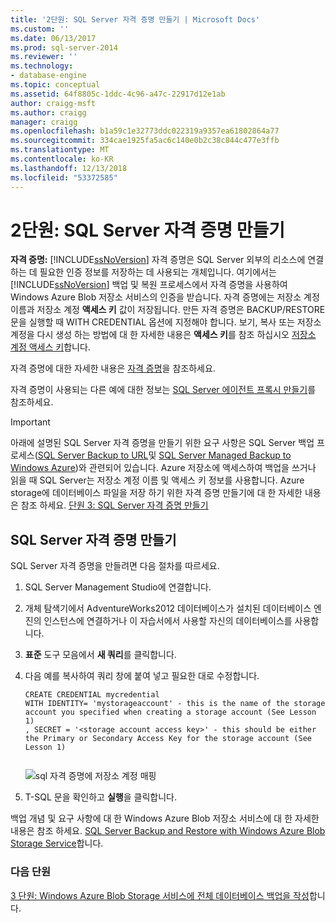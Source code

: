 ```yaml
---
title: '2단원: SQL Server 자격 증명 만들기 | Microsoft Docs'
ms.custom: ''
ms.date: 06/13/2017
ms.prod: sql-server-2014
ms.reviewer: ''
ms.technology:
- database-engine
ms.topic: conceptual
ms.assetid: 64f8805c-1ddc-4c96-a47c-22917d12e1ab
author: craigg-msft
ms.author: craigg
manager: craigg
ms.openlocfilehash: b1a59c1e32773ddc022319a9357ea61802864a77
ms.sourcegitcommit: 334cae1925fa5ac6c140e0b2c38c844c477e3ffb
ms.translationtype: MT
ms.contentlocale: ko-KR
ms.lasthandoff: 12/13/2018
ms.locfileid: "53372585"
---
```

# <a name="lesson-2-create-a-sql-server-credential"></a>2단원: SQL Server 자격 증명 만들기
  **자격 증명:** [!INCLUDE[ssNoVersion](../includes/ssnoversion-md.md)] 자격 증명은 SQL Server 외부의 리소스에 연결하는 데 필요한 인증 정보를 저장하는 데 사용되는 개체입니다.  여기에서는 [!INCLUDE[ssNoVersion](../includes/ssnoversion-md.md)] 백업 및 복원 프로세스에서 자격 증명을 사용하여 Windows Azure Blob 저장소 서비스의 인증을 받습니다. 자격 증명에는 저장소 계정 이름과 저장소 계정 **액세스 키** 값이 저장됩니다. 만든 자격 증명은 BACKUP/RESTORE 문을 실행할 때 WITH CREDENTIAL 옵션에 지정해야 합니다. 보기, 복사 또는 저장소 계정을 다시 생성 하는 방법에 대 한 자세한 내용은 **액세스 키**를 참조 하십시오 [저장소 계정 액세스 키](https://msdn.microsoft.com/library/windowsazure/hh531566.aspx)합니다.  
  
 자격 증명에 대한 자세한 내용은 [자격 증명](../relational-databases/security/authentication-access/credentials-database-engine.md)을 참조하세요.  
  
 자격 증명이 사용되는 다른 예에 대한 정보는 [SQL Server 에이전트 프록시 만들기](../ssms/agent/create-a-sql-server-agent-proxy.md)를 참조하세요.  
  
> [!IMPORTANT]  
>  아래에 설명된 SQL Server 자격 증명을 만들기 위한 요구 사항은 SQL Server 백업 프로세스([SQL Server Backup to URL](../relational-databases/backup-restore/sql-server-backup-to-url.md)및 [SQL Server Managed  Backup to Windows Azure](../relational-databases/backup-restore/sql-server-managed-backup-to-microsoft-azure.md))와 관련되어 있습니다. Azure 저장소에 액세스하여 백업을 쓰거나 읽을 때 SQL Server는 저장소 계정 이름 및 액세스 키 정보를 사용합니다.  Azure storage에 데이터베이스 파일을 저장 하기 위한 자격 증명 만들기에 대 한 자세한 내용은 참조 하세요. [단원 3: SQL Server 자격 증명 만들기](../relational-databases/lesson-2-create-a-sql-server-credential-using-a-shared-access-signature.md)  
  
## <a name="create-a-sql-server-credential"></a>SQL Server 자격 증명 만들기  
 SQL Server 자격 증명을 만들려면 다음 절차를 따르세요.  
  
1.  SQL Server Management Studio에 연결합니다.  
  
2.  개체 탐색기에서 AdventureWorks2012 데이터베이스가 설치된 데이터베이스 엔진의 인스턴스에 연결하거나 이 자습서에서 사용할 자신의 데이터베이스를 사용합니다.  
  
3.  **표준** 도구 모음에서 **새 쿼리**를 클릭합니다.  
  
4.  다음 예를 복사하여 쿼리 창에 붙여 넣고 필요한 대로 수정합니다.  
  
    ```  
    CREATE CREDENTIAL mycredential   
    WITH IDENTITY= 'mystorageaccount' - this is the name of the storage account you specified when creating a storage account (See Lesson 1)   
    , SECRET = '<storage account access key>' - this should be either the Primary or Secondary Access Key for the storage account (See Lesson 1)  
  
    ```  
  
     ![sql 자격 증명에 저장소 계정 매핑](../../2014/tutorials/media/backuptocloud-storage-credential-mapping.gif "sql 자격 증명에 저장소 계정 매핑")  
  
5.  T-SQL 문을 확인하고 **실행**을 클릭합니다.  
  
 백업 개념 및 요구 사항에 대 한 Windows Azure Blob 저장소 서비스에 대 한 자세한 내용은 참조 하세요. [SQL Server Backup and Restore with Windows Azure Blob Storage Service](../relational-databases/backup-restore/sql-server-backup-and-restore-with-microsoft-azure-blob-storage-service.md)합니다.  
  
### <a name="next-lesson"></a>다음 단원  
 [3 단원: Windows Azure Blob Storage 서비스에 전체 데이터베이스 백업을 작성](../../2014/tutorials/lesson-3-write-a-full-database-backup-to-the-windows-azure-blob-storage-service.md)합니다.  
  
  
